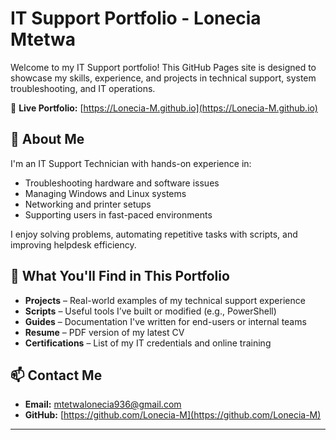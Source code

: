 # IT Support Portfolio - Lonecia Mtetwa

Welcome to my IT Support portfolio! This GitHub Pages site is designed to showcase my skills, experience, and projects in technical support, system troubleshooting, and IT operations.

🔗 **Live Portfolio:** [https://Lonecia-M.github.io](https://Lonecia-M.github.io)

## 💼 About Me

I'm an IT Support Technician with hands-on experience in:
- Troubleshooting hardware and software issues
- Managing Windows and Linux systems
- Networking and printer setups
- Supporting users in fast-paced environments

I enjoy solving problems, automating repetitive tasks with scripts, and improving helpdesk efficiency.

## 🚀 What You'll Find in This Portfolio

- **Projects** – Real-world examples of my technical support experience
- **Scripts** – Useful tools I’ve built or modified (e.g., PowerShell)
- **Guides** – Documentation I've written for end-users or internal teams
- **Resume** – PDF version of my latest CV
- **Certifications** – List of my IT credentials and online training

## 📫 Contact Me

- **Email:** mtetwalonecia936@gmail.com  
- **GitHub:** [https://github.com/Lonecia-M](https://github.com/Lonecia-M)

--- 
